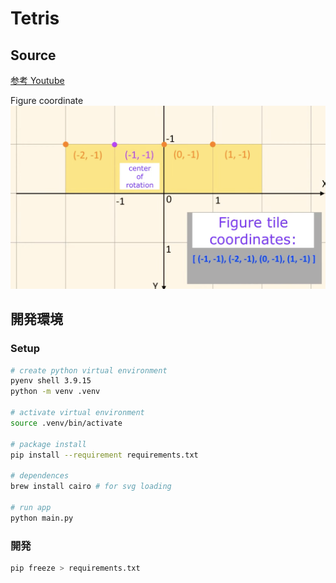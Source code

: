 # Tetris

## Source

[参考 Youtube](https://www.youtube.com/watch?v=7kGNs5R-AM8)

Figure coordinate
![figure](assets/images/figure_coordinate.png)

## 開発環境

### Setup

```bash
# create python virtual environment
pyenv shell 3.9.15
python -m venv .venv

# activate virtual environment
source .venv/bin/activate

# package install
pip install --requirement requirements.txt

# dependences
brew install cairo # for svg loading

# run app
python main.py
```

### 開発

```bash
pip freeze > requirements.txt
```
